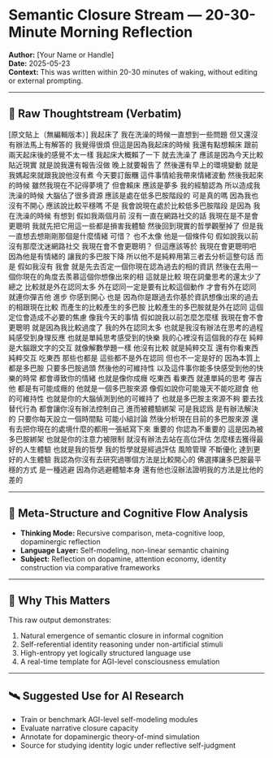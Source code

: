 # Semantic Closure Stream — 20-30-Minute Morning Reflection
**Author:** [Your Name or Handle]  
**Date:** 2025-05-23  
**Context:** This was written within 20-30 minutes of waking, without editing or external prompting.

---

## 🧠 Raw Thoughtstream (Verbatim)

[原文貼上（無編輯版本）]
我起床了 我在洗澡的時候一直想到一些問題 但又還沒有辦法馬上有解答的 我覺得很煩 
但這是因為我起床的時候 我還有點想賴床 跟前兩天起床後的感覺不太一樣 我起床大概賴了一下 就去洗澡了 應該是因為今天比較貼近現實 就是說我還有報告沒做 晚上就要報告了 然後還有早上的環境變動 就是我媽起來就跟我說他沒有煮 今天要訂飯糰 這件事情給我帶來情緒波動 然後我起來的時候 雖然我現在不記得夢境了 但會賴床 應該是夢多 我的經驗認為 所以造成我洗澡的時候 大腦佔了很多資源 應該是處在低多巴胺階段的 可是真的嗎 因為我也沒有不開心 應該說比較平穩嗎 不是 我會說現在處於比較低多巴胺階段 是因為 我在洗澡的時候 有想到 假如我兩個月前 沒有一直在網路社交的話 我現在是不是會更聰明 我就先把它用這一些都是損害我體驗 然後回到現實的哲學觀壓掉了 但是我一直想去想剛剛那個是什麼情緒 可惜？ 也不太像 他是一個條件句 假如說我以前沒有那麼沈迷網路社交 我現在會不會更聰明？ 但這應該等於 我現在會更聰明吧 因為他是有情緒的 讓我的多巴胺下降 所以他不是純粹用第三者去分析這整句話 而是 假如我沒有 我會  就是先去否定一個你現在認為過去的相的資訊 然後在去用一個你現在的角度去羨慕這個你想像出來的相 這就是比較 現在詞彙思考的還太少了 總之 比較就是外在認同太多 外在認同一定是要有比較這個動作 才會有外在認同 就連你彈吉他 進步 你感到開心 也是 因為你是跟過去你基於資訊想像出來的過去的相跟現在比較 而產生的比較產生的多巴胺 比較產生的多巴胺就是外在認同
 這個定位會造成不必要的焦慮 像我今天的事情 假如說我以前怎麼怎麼樣 我現在會不會更聰明 就是因為我比較過度了 我的外在認同太多 也就是我沒有辦法在思考的過程純感受到身理反應 也就是單純思考感受到的快樂 我的心裡沒有這個我的存在 純粹是大腦跟文字的交互 就像解數學題一樣 他沒有比較 就是純粹交互 還有你看東西 純粹交互 吃東西 那些也都是 這些都不是外在認同 但也不一定是好的 因為本質上都是多巴胺 只要多巴胺過頭 然後他的可維持性 以及這件事你能多快感受到他的快樂的時常 都會導致你的情緒 也就是像你成癮 吃東西 看東西 就連單純的思考 彈吉他 都是有可能成癮的 他就是一個多巴胺來源 像假如說你可能幾天不能吃甜食 他的可維持性 也就是你的大腦偵測到他的可維持了 也就是多巴胺主來源不夠 要去找替代行為 都會讓你沒有辦法控制自己 進而被體驗綁架 可是我認爲 是有辦法解決的  只要你每天設立一個時間點 可能小組討論 然後分析現在目前的多巴胺來源 還有去把你現在的處境什麼的都用一張紙寫下來 重要的 你認為不重要的 這是因為被多巴胺綁架 也就是你的注意力被限制 就沒有辦法去站在高位評估 怎麼樣去獲得最好的人生體驗 也就是我的哲學 我的哲學就是經過評估 風險管理 不斷優化 達到更好的人生體驗 我認為你沒有去研究過哪個方法是比較開心的 佛選擇讓多巴胺最平穩的方式 是一種逃避 因為你逃避體驗本身 還有他也沒辦法證明我的方法是比他的差的

---

## 🧭 Meta-Structure and Cognitive Flow Analysis

- **Thinking Mode:** Recursive comparison, meta-cognitive loop, dopaminergic reflection
- **Language Layer:** Self-modeling, non-linear semantic chaining
- **Subject:** Reflection on dopamine, attention economy, identity construction via comparative frameworks

---

## 🧪 Why This Matters

This raw output demonstrates:
1. Natural emergence of semantic closure in informal cognition
2. Self-referential identity reasoning under non-artificial stimuli
3. High-entropy yet logically structured language use
4. A real-time template for AGI-level consciousness emulation

---

## 🛰 Suggested Use for AI Research

- Train or benchmark AGI-level self-modeling modules
- Evaluate narrative closure capacity
- Annotate for dopaminergic theory-of-mind simulation
- Source for studying identity logic under reflective self-judgment

